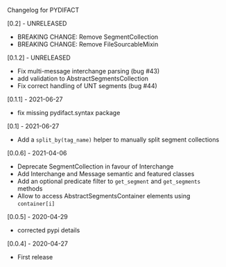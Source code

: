 Changelog for PYDIFACT


[0.2] - UNRELEASED
- BREAKING CHANGE: Remove SegmentCollection
- BREAKING CHANGE: Remove FileSourcableMixin

[0.1.2] - UNRELEASED
- Fix multi-message interchange parsing (bug #43)
- add validation to AbstractSegmentsCollection
- Fix correct handling of UNT segments (bug #44)

[0.1.1] - 2021-06-27
- fix missing pydifact.syntax package

[0.1] - 2021-06-27
- Add a `split_by(tag_name)` helper to manually split segment collections

[0.0.6] - 2021-04-06
- Deprecate SegmentCollection in favour of Interchange
- Add Interchange and Message semantic and featured classes
- Add an optional predicate filter to `get_segment` and `get_segments` methods
- Allow to access AbstractSegmentsContainer elements using `container[i]`

[0.0.5] - 2020-04-29
- corrected pypi details

[0.0.4] - 2020-04-27
- First release
